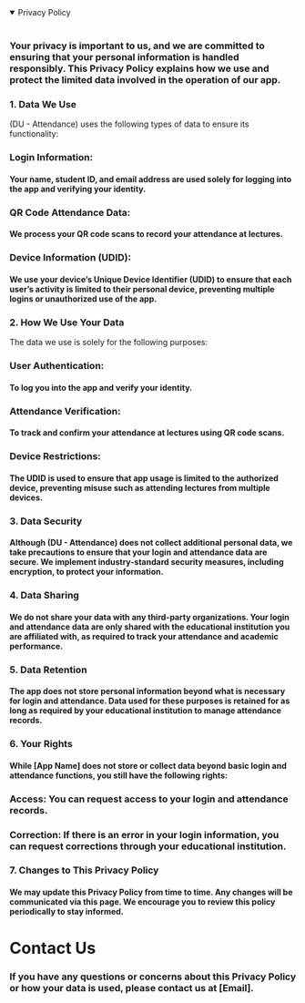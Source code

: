 
<details open>
<summary>Privacy Policy</summary>
<br>

### Your privacy is important to us, and we are committed to ensuring that your personal information is handled responsibly. This Privacy Policy explains how we use and protect the limited data involved in the operation of our app.

### 1. Data We Use
(DU - Attendance) uses the following types of data to ensure its functionality:

### Login Information:
#### Your name, student ID, and email address are used solely for logging into the app and verifying your identity.

### QR Code Attendance Data:
#### We process your QR code scans to record your attendance at lectures.

### Device Information (UDID):
#### We use your device’s Unique Device Identifier (UDID) to ensure that each user’s activity is limited to their personal device, preventing multiple logins or unauthorized use of the app.

### 2. How We Use Your Data
The data we use is solely for the following purposes:

### User Authentication:
#### To log you into the app and verify your identity.

### Attendance Verification:
#### To track and confirm your attendance at lectures using QR code scans.

### Device Restrictions:
#### The UDID is used to ensure that app usage is limited to the authorized device, preventing misuse such as attending lectures from multiple devices.

### 3. Data Security
#### Although (DU - Attendance) does not collect additional personal data, we take precautions to ensure that your login and attendance data are secure. We implement industry-standard security measures, including encryption, to protect your information.

### 4. Data Sharing
#### We do not share your data with any third-party organizations. Your login and attendance data are only shared with the educational institution you are affiliated with, as required to track your attendance and academic performance.

### 5. Data Retention
#### The app does not store personal information beyond what is necessary for login and attendance. Data used for these purposes is retained for as long as required by your educational institution to manage attendance records.

### 6. Your Rights
#### While [App Name] does not store or collect data beyond basic login and attendance functions, you still have the following rights:

### Access: You can request access to your login and attendance records.

### Correction: If there is an error in your login information, you can request corrections through your educational institution.

### 7. Changes to This Privacy Policy
#### We may update this Privacy Policy from time to time. Any changes will be communicated via this page. We encourage you to review this policy periodically to stay informed.

</details>

# Contact Us
### If you have any questions or concerns about this Privacy Policy or how your data is used, please contact us at [Email].
